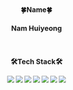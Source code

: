 <div align='center'>
    <h3 align="center">🍀Name🍀</h3>
    <h3 align="center">Nam Huiyeong</h3>
    <br/>
    <h3 align="center">🛠️Tech Stack🛠️</h3>
    <img src="https://img.shields.io/badge/Unity-FFFFFF?logo=Unity&logoColor=black">
    <img src="https://img.shields.io/badge/C%23-512BD4?style=flat-square&logo=csharp&logoColor=white"/>
    <img src="https://img.shields.io/badge/C%2B%2B-00599C?style=flat-square&logo=cplusplus&logoColor=white"/>
    <img src="https://img.shields.io/badge/C-A8B9CC?style=flat-square&logo=c&logoColor=white"/>
    <img src="https://img.shields.io/badge/WinAPI-blue?style=flat-square&logo=WinAPI&logoColor=white"/>
    <img src="https://img.shields.io/badge/Visual Studio-5C2D91?logo=Visual Studio&logoColor=white">
    <img src="https://img.shields.io/badge/Github-181717?logo=Github&logoColor=white">
</div>
<br/>
